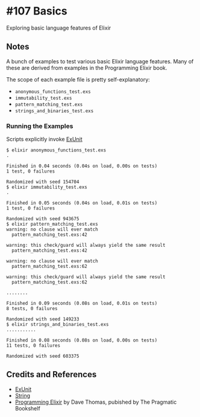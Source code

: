 # #107 Basics

Exploring basic language features of Elixir

## Notes

A bunch of examples to test various basic Elixir language features.
Many of these are derived from examples in the Programming Elixir book.

The scope of each example file is pretty self-explanatory:

* `anonymous_functions_test.exs`
* `immutability_test.exs`
* `pattern_matching_test.exs`
* `strings_and_binaries_test.exs`

### Running the Examples

Scripts explicitly invoke [ExUnit](https://hexdocs.pm/ex_unit/ExUnit.html)

```
$ elixir anonymous_functions_test.exs
.

Finished in 0.04 seconds (0.04s on load, 0.00s on tests)
1 test, 0 failures

Randomized with seed 154704
$ elixir immutability_test.exs
.

Finished in 0.05 seconds (0.04s on load, 0.01s on tests)
1 test, 0 failures

Randomized with seed 943675
$ elixir pattern_matching_test.exs
warning: no clause will ever match
  pattern_matching_test.exs:42

warning: this check/guard will always yield the same result
  pattern_matching_test.exs:42

warning: no clause will ever match
  pattern_matching_test.exs:62

warning: this check/guard will always yield the same result
  pattern_matching_test.exs:62

........

Finished in 0.09 seconds (0.08s on load, 0.01s on tests)
8 tests, 0 failures

Randomized with seed 149233
$ elixir strings_and_binaries_test.exs
...........

Finished in 0.08 seconds (0.08s on load, 0.00s on tests)
11 tests, 0 failures

Randomized with seed 603375
```

## Credits and References

* [ExUnit](https://hexdocs.pm/ex_unit/ExUnit.html)
* [String](https://hexdocs.pm/elixir/String.html)
* [Programming Elixir](../programming_elixir) by Dave Thomas, pubished by The Pragmatic Bookshelf
